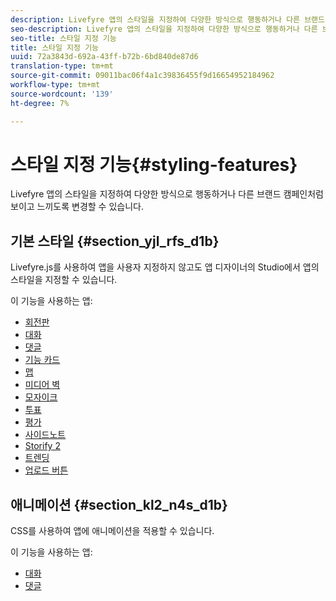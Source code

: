 ```yaml
---
description: Livefyre 앱의 스타일을 지정하여 다양한 방식으로 행동하거나 다른 브랜드 캠페인처럼 보이고 느끼도록 변경할 수 있습니다.
seo-description: Livefyre 앱의 스타일을 지정하여 다양한 방식으로 행동하거나 다른 브랜드 캠페인처럼 보이고 느끼도록 변경할 수 있습니다.
seo-title: 스타일 지정 기능
title: 스타일 지정 기능
uuid: 72a3843d-692a-43ff-b72b-6bd840de87d6
translation-type: tm+mt
source-git-commit: 09011bac06f4a1c39836455f9d16654952184962
workflow-type: tm+mt
source-wordcount: '139'
ht-degree: 7%

---
```



# 스타일 지정 기능{#styling-features}

Livefyre 앱의 스타일을 지정하여 다양한 방식으로 행동하거나 다른 브랜드 캠페인처럼 보이고 느끼도록 변경할 수 있습니다.

## 기본 스타일 {#section_yjl_rfs_d1b}

Livefyre.js를 사용하여 앱을 사용자 지정하지 않고도 앱 디자이너의 Studio에서 앱의 스타일을 지정할 수 있습니다.

이 기능을 사용하는 앱:

* [회전판](/help/using/c-about-apps/c-carousel-app/c-carousel-app.md#c_carousel_app)
* [대화](/help/using/c-about-apps/c-chat-app/c-chat-app.md#c_chat_app)
* [댓글](/help/using/c-about-apps/c-comments/c-comments.md)
* [기능 카드](/help/using/c-about-apps/c-feature-card-app/c-feature-card-app.md#c_feature_card_app)
* [맵](/help/using/c-about-apps/c-map-app/c-map-app.md#c_map_app)
* [미디어 벽](/help/using/c-about-apps/c-media-wall-app/c-media-wall-app.md#c_media_wall_app)
* [모자이크](/help/using/c-about-apps/c-mosaic-app/c-mosaic-app.md#c_mosaic_app)
* [투표](/help/using/c-about-apps/c-polls-app/c-polls-app.md#c_polls_app)
* [평가](/help/using/c-about-apps/c-reviews-app/c-reviews-app.md#c_reviews_app)
* [사이드노트](/help/using/c-about-apps/c-sidenotes-app/c-sidenotes-app.md#c_sidenotes_app)
* [Storify 2](/help/using/c-about-apps/c-storify2/c-storify2.md#c_storify2)
* [트렌딩](/help/using/c-about-apps/c-trending-app/c-trending-app.md#c_trending_app)
* [업로드 버튼](/help/using/c-about-apps/c-upload-button-app/c-upload-button-app.md#c_upload_button_app)

## 애니메이션 {#section_kl2_n4s_d1b}

CSS를 사용하여 앱에 애니메이션을 적용할 수 있습니다.

이 기능을 사용하는 앱:

* [대화](/help/using/c-about-apps/c-chat-app/c-chat-app.md#c_chat_app)
* [댓글](/help/using/c-about-apps/c-comments/c-comments.md)

